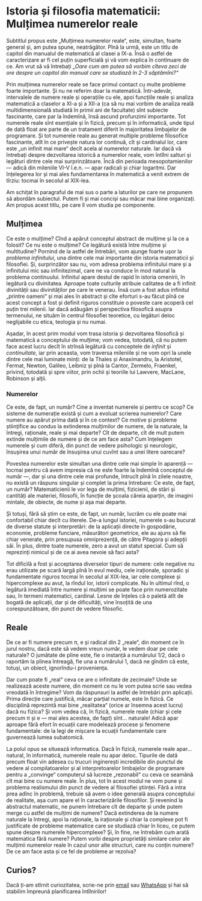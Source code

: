 # Istoria și filosofia matematicii: Mulțimea numerelor reale

Subtitlul propus este „Mulțimea numerelor reale“, este, simultan, foarte general și, 
am putea spune, neatrăgător. Pînă la urmă, este un titlu de capitol din manualul de 
matematică al clasei a IX-a. Însă o astfel de caracterizare ar fi cel puțin superficială 
și vă vom explica în continuare de ce. Am vrut să vă întrebați *„Oare cum am putea să*
*vorbim cîteva zeci de ore despre un capitol din manual care se studiază în 2-3 săptămîni?“*

Prin mulțimea numerelor reale se face primul contact cu multe probleme foarte importante. 
Și nu ne referim doar la matematică. Într-adevăr, intervalele de numere reale și operațiile 
cu ele, apoi funcțiile reale și analiza matematică a claselor a XI-a și a XII-a (ca să nu 
mai vorbim de analiza reală multidimensională studiată în primii ani de facultate) sînt subiecte 
fascinante, care par la îndemînă, însă ascund profunzimi importante. Tot numerele reale sînt 
esențiale și în fizică, precum și în informatică, unde tipul de dată float are parte de un 
tratament diferit în majoritatea limbajelor de programare. Și tot numerele reale au generat 
multiple probleme filosofice fascinante, atît în ce privește natura lor continuă, cît și 
cardinalul lor, care este „un infinit mai mare“ decît acela al numerelor naturale. 
Iar dacă vă întrebați despre dezvoltarea istorică a numerelor reale, vom întîlni salturi 
și legături dintre cele mai surprinzătoare. Încă din perioada mesopotamienilor — adică 
din mileniile VI-V î.e.n. — apar radicali și chiar logaritmi. Dar înțelegerea lor și mai 
ales fundamentarea în matematică a venit extrem de tîrziu: tocmai în secolul al XIX-lea.

Am schițat în paragraful de mai sus o parte a laturilor pe care ne propunem să abordăm subiectul. 
Putem fi și mai conciși sau măcar mai bine organizați. Am propus acest titlu, pe care îl vom studia pe componente.

## Mulțimea
Ce este o mulțime? Cînd a apărut conceptul abstract de mulțime și la ce a folosit? 
Ce nu este o mulțime? Ce legătură există între mulțime și multitudine? Pornind de la 
astfel de întrebări, vom ajunge foarte ușor la *problema infinitului*, una dintre cele 
mai importante din istoria matematicii și filosofiei. Și, surprinzător sau nu, vom 
adresa problema infinitului mare și a infinitului mic sau infinitezimal, care ne va 
conduce în mod natural la problema continuului. Infinitul apare destul de rapid în 
istoria omenirii, în legătură cu divinitatea. Aproape toate culturile atribuie calitatea 
de a fi infinit divinității sau divinităților pe care le venerau. Însă cum a fost adus 
infinitul „printre oameni“ și mai ales în abstract și cîte eforturi s-au făcut pînă ce 
acest concept a fost și definit riguros constituie o poveste care acoperă cel puțin 
trei milenii. Iar dacă adăugăm și perspectiva filosofică asupra termenului, ne situăm 
în centrul filosofiei teoretice, cu legături deloc neglijabile cu etica, teologia și nu numai.

Așadar, în acest prim modul vom trasa istoria și dezvoltarea filosofică și matematică a conceptului de mulțime; 
vom vedea, totodată, că nu putem face acest lucru decît în strînsă legătură cu conceptele de *infinit* și 
*continuitate*, iar prin aceasta, vom traversa mileniile și ne vom opri la unele dintre cele mai 
luminate minți: de la Thales și Anaximandru, la Aristotel, Fermat, Newton, Galileo, Leibniz 
și pînă la Cantor, Zermelo, Fraenkel, privind, totodată și spre viitor, prin ochii și 
teoriile lui Lawvere, MacLane, Robinson și alții.

### Numerelor
Ce este, de fapt, un număr? Cine a inventat numerele și pentru ce scop? 
Ce sisteme de numerație există și cum a evoluat scrierea numerelor? 
Care numere au apărut prima dată și în ce context? Ce motive și probleme științifice 
au condus la extinderea mulțimilor de numere, de la naturale, la întregi, raționale, 
reale și mai departe? Cît de departe, cît de mult putem extinde mulțimile de numere 
și de ce am face asta? Cum înțelegem numerele și cum diferă, din punct de vedere 
psihologic și neurologic, însușirea unui număr de însușirea unui cuvînt sau a unei litere oarecare?

Povestea numerelor este simultan una dintre cele mai simple în aparență — tocmai pentru 
că avem impresia că ne este foarte la îndemînă conceptul de număr —, dar și una dintre 
cele mai profunde, întrucît pînă în zilele noastre, nu există un răspuns singular și 
complet la prima întrebare: Ce este, de fapt, un număr? Matematicienii le vor lega 
de mulțimi, fizicienii, de stări și cantități ale materiei, filosofii, în funcție 
de școala căreia aparțin, de imagini mintale, de obiecte, de nume și așa mai departe.

Și totuși, fără să știm ce este, de fapt, un număr, lucrăm cu ele poate mai confortabil 
chiar decît cu literele. De-a lungul istoriei, numerele s-au bucurat de diverse statute 
și interpretări: de la aplicații directe în gospodărie, economie, probleme funciare, 
măsurători geometrice, ele au ajuns să fie chiar venerate, prin presupusa omniprezență, 
de către Pitagora și adepții săi. În plus, dintre toate numerele, zero a avut un statut 
special. Cum să reprezinți nimicul și de ce ai avea nevoie să faci asta?

Tot dificilă a fost și acceptarea diverselor tipuri de numere: cele negative nu 
erau utilizate pe scară largă pînă în evul mediu, cele iraționale, sporadic și 
fundamentate riguros tocmai în secolul al XIX-lea, iar cele complexe și hipercomplexe 
au avut, la rîndul lor, istorii complicate. Nu în ultimul rînd, o legătură imediată 
între numere și mulțimi se poate face prin numerozitate sau, în termeni matematici, 
cardinal. Lesne de înțeles că o paletă atît de bogată de aplicații, dar și de 
dificultăți, vine însoțită de una corespunzătoare, din punct de vedere filosofic.

## Reale
De ce ar fi numere precum π, e și radical din 2 „reale“, din moment ce în jurul nostru, 
dacă este să vedem vreun număr, le vedem doar pe cele naturale? O jumătate de pîine este, 
fie o instanță a numărului 1/2, dacă o raportăm la pîinea întreagă, fie una a numărului 1, 
dacă ne gîndim că este, totuși, un obiect, ignorîndu-i proveniența.

Dar cum poate fi „real“ ceva ce are o infinitate de zecimale? Unde se realizează 
aceste numere, din moment ce nu le vom putea scrie sau vedea vreodată în întregime? 
Vom da răspunsuri la astfel de întrebări prin aplicații. Prima direcție care justifică, 
măcar parțial numele, este în fizică. Ce disciplină reprezintă mai bine „realitatea“ 
(orice ar însemna acest lucru) dacă nu fizica? Și vom vedea că, în fizică, numerele 
reale (chiar și cele precum π și e — mai ales acestea, de fapt) sînt… naturale! Adică 
apar aproape fără efort în ecuații care modelează procese și fenomene fundamentale: 
de la legi de mișcare la ecuații fundamentale care guvernează lumea subatomică.

La polul opus se situează informatica. Dacă în fizică, numerele reale apar… natural, 
în informatică, numerele reale nu apar deloc. Tipurile de dată precum float vin adesea 
cu trucuri inginerești incredibile din punctul de vedere al compilatoarelor și al 
interpretoarelor limbajelor de programare pentru a „convinge“ computerul să lucreze 
„rezonabil“ cu ceva ce seamănă cît mai bine cu numere reale. În plus, tot în acest 
modul ne vom pune și problema realismului din punct de vedere al filosofiei științei. 
Fără a intra prea adînc în problemă, trebuie să avem o idee generală asupra conceptului 
de realitate, așa cum apare el în caracterizările filosofilor. Și revenind la abstractul
 matematic, ne punem întrebare cît de departe și unde putem merge cu astfel de mulțimi 
 de numere? Dacă extinderea de la numere naturale la întregi, apoi la raționale, 
 la iraționale și chiar la complexe pot fi justificate de probleme matematice care 
 se studiază chiar în liceu, ce putem spune despre numerele hipercomplexe? 
 Și, în fine, ne întrebăm cum arată matematica fără numere? Putem vorbi despre 
 proprietăți similare celor ale mulțimii numerelor reale în cazul unor alte structuri, 
 care nu conțin numere? De ce am face asta și ce fel de probleme ar rezolva?

## Curios?
Dacă ți-am stîrnit curiozitatea, scrie-ne prin [email](mailto:adrianmanea@poligon-edu.ro) sau 
[WhatsApp](https://wa.me/40750408128) și hai să stabilim împreună planificarea întîlnirilor!